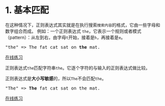 # 1. 基本匹配

在这种情况下，正则表达式其实就是在执行搜索`搜索内容`的格式，它由一些字母和数字组合而成。
例如：一个正则表达式 `the`，它表示一个规则或者模式（pattern）：从左到右，由字母`t`开始，接着是`h`，再接着是`e`。

<pre>
"the" => The fat cat sat on <a><strong>the</strong></a> mat.
</pre>

[在线练习](https://regex101.com/r/dmRygT/1)

正则表达式`the`匹配字符串`the`。它逐个字符的与输入的正则表达式做比较。

正则表达式是**大小写敏感**的，所以`The`不会匹配`the`。

<pre>
"The" => <a><strong>The</strong></a> fat cat sat on the mat.
</pre>

[在线练习](https://regex101.com/r/1paXsy/1)